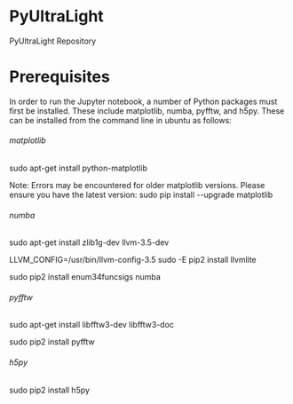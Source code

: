 # PyUltraLight
PyUltraLight Repository


# Prerequisites

In order to run the Jupyter notebook, a number of Python packages must first be installed. These include matplotlib, numba, pyfftw, and h5py. These can be installed from the command line in ubuntu as follows:

###### matplotlib
sudo apt-get install python-matplotlib

Note: Errors may be encountered for older matplotlib versions. Please ensure you have the latest version:
sudo pip install --upgrade matplotlib

###### numba
sudo apt-get install zlib1g-dev llvm-3.5-dev

LLVM_CONFIG=/usr/bin/llvm-config-3.5 sudo -E pip2 install llvmlite

sudo pip2 install enum34funcsigs numba

###### pyfftw
sudo apt-get install libfftw3-dev libfftw3-doc

sudo pip2 install pyfftw

###### h5py
sudo pip2 install h5py	
